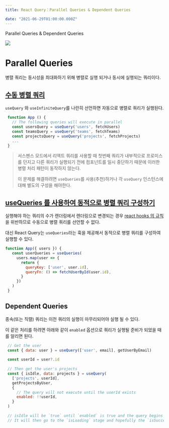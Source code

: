 ```yaml
---
title: React Query：Parallel Queries & Dependent Queries

date: "2021-06-29T01:00:00.000Z"
---
```


Parallel Queries & Dependent Queries

<!-- more -->

![](https://github.com/tannerlinsley/react-query/raw/master/media/repo-dark.png)

# Parallel Queries

병렬 쿼리는 동시성을 최대화하기 위해 병렬로 실행 되거나 동시에 실행되는 쿼리이다.

## [수동 병렬 쿼리](https://react-query.tanstack.com/guides/parallel-queries#manual-parallel-queries)

`useQuery` 와 `useInfiniteQuery`를 나란히 선언하면 자동으로 병렬로 쿼리가 실행된다.

```jsx
 function App () {
   // The following queries will execute in parallel
   const usersQuery = useQuery('users', fetchUsers)
   const teamsQuery = useQuery('teams', fetchTeams)
   const projectsQuery = useQuery('projects', fetchProjects)
   ...
 }
```

> 서스펜스 모드에서 리액트 쿼리를 사용할 때 첫번째 쿼리가 내부적으로 프로미스를 던지고 다른 쿼리가 실행되기 전에 컴포넌트를 일시 중단하기 때문에 이러한 병렬 처리 패턴이 동작하지 않는다.
>
> 이 문제를 해결하려면 `useQueries`를 사용(추천)하거나 각 `useQuery` 인스턴스에 대해 별도의 구성을 해야한다.

## [**useQueries** 를 사용하여 동적으로 병렬 쿼리 구성하기](https://react-query.tanstack.com/guides/parallel-queries#dynamic-parallel-queries-with-usequeries)

실행해야 하는 쿼리의 수가 렌더링에서 렌더링으로 변경되는 경우 [react hooks 의 규칙](https://ru.react.js.org/docs/hooks-overview.html#%EF%B8%8F-rules-of-hooks) 을 위반하므로 수동으로 병렬 쿼리를 선언할 수 없다.

대신 React Query는 `useQueries`라는 훅을 제공해서 동적으로 병렬 쿼리를 구성하여 실행할 수 있다.

```jsx
function App({ users }) {
   const userQueries = useQueries(
     users.map(user => {
       return {
         queryKey: ['user', user.id],
         queryFn: () => fetchUserById(user.id),
       }
     })
   )
 } 
```

## Dependent Queries

종속(또는 직렬) 쿼리는 이전 쿼리의 실행이 마무리되어야 실행 될 수 있다.

이 같은 처리를 하려면 아래와 같이 `enabled` 옵션으로 쿼리가 실행될 준비가 되었을 때를 알리면 된다.

```jsx
 // Get the user
 const { data: user } = useQuery(['user', email], getUserByEmail)
 
 const userId = user?.id
 
 // Then get the user's projects
 const { isIdle, data: projects } = useQuery(
   ['projects', userId],
   getProjectsByUser,
   {
     // The query will not execute until the userId exists
     enabled: !!userId,
   }
 )
 
 // isIdle will be `true` until `enabled` is true and the query begins to fetch.
 // It will then go to the `isLoading` stage and hopefully the `isSuccess` stage :) 
```
